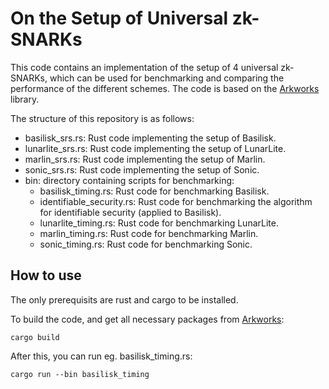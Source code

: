 # On the Setup of Universal zk-SNARKs

This code contains an implementation of the setup of 4 universal zk-SNARKs, which can be used for benchmarking and comparing the performance of the different schemes. 
The code is based on the [Arkworks](https://github.com/arkworks-rs) library.

The structure of this repository is as follows:
* basilisk_srs.rs: Rust code implementing the setup of Basilisk.
* lunarlite_srs.rs: Rust code implementing the setup of LunarLite.
* marlin_srs.rs: Rust code implementing the setup of Marlin.
* sonic_srs.rs: Rust code implementing the setup of Sonic.
* bin: directory containing scripts for benchmarking:
  - basilisk_timing.rs: Rust code for benchmarking Basilisk.
  - identifiable_security.rs: Rust code for benchmarking the algorithm for identifiable security (applied to Basilisk).
  - lunarlite_timing.rs: Rust code for benchmarking LunarLite.
  - marlin_timing.rs: Rust code for benchmarking Marlin.
  - sonic_timing.rs: Rust code for benchmarking Sonic.

## How to use
The only prerequisits are rust and cargo to be installed. 

To build the code, and get all necessary packages from [Arkworks](https://github.com/arkworks-rs):
```
cargo build
```

After this, you can run eg. basilisk_timing.rs:
```
cargo run --bin basilisk_timing
```
